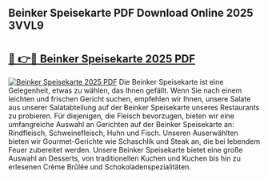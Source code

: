 ## Beinker Speisekarte PDF Download Online 2025 3VVL9

# <h2><a href="http://gce6jf.nevu.top/?p=Beinker+Speisekarte">🔗 👉🔴 Beinker Speisekarte 2025 PDF</a></h2>

[![Beinker Speisekarte 2025 PDF](https://i.imgur.com/dBaPXMq.png)](http://gce6jf.nevu.top/?p=Beinker+Speisekarte)
Die Beinker Speisekarte ist eine Gelegenheit, etwas zu wählen, das Ihnen gefällt. Wenn Sie nach einem leichten und frischen Gericht suchen, empfehlen wir Ihnen, unsere Salate aus unserer Salatabteilung auf der Beinker Speisekarte unseres Restaurants zu probieren. Für diejenigen, die Fleisch bevorzugen, bieten wir eine umfangreiche Auswahl an Gerichten auf der Beinker Speisekarte an: Rindfleisch, Schweinefleisch, Huhn und Fisch. Unseren Auserwählten bieten wir Gourmet-Gerichte wie Schaschlik und Steak an, die bei lebendem Feuer zubereitet werden. Unsere Beinker Speisekarte bietet eine große Auswahl an Desserts, von traditionellen Kuchen und Kuchen bis hin zu erlesenen Crème Brûlée und Schokoladenspezialitäten.
